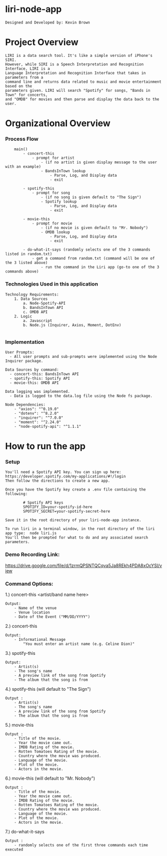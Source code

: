 # liri-node-app
```
Designed and Developed by: Kevin Brown
```

# Project Overview
```
LIRI is a data search tool. It's like a simple version of iPhone's SIRI. 
However, while SIRI is a Speech Interpretation and Recognition Interface, LIRI is a 
Language Interpretation and Recognition Interface that takes in parameters from a 
command line and returns data related to music and movie entertainment based on the 
parameters given. LIRI will search "Spotify" for songs, "Bands in Town" for concerts, 
and "OMDB" for movies and then parse and display the data back to the user.

```

# Organizational Overview

### Process Flow
```
    main()
        - concert-this
            - prompt for artist
                - (if no artist is given display message to the user with an example)
                - BandsInTown lookup
                    - Parse, Log, and Display data
                    - exit

        - spotify-this
            - prompt for song
                - (if no song is given default to "The Sign")
                - Spotify lookup
                    - Parse, Log, and Display data
                    - exit

        - movie-this
            - prompt for movie
                - (if no movie is given default to "Mr. Nobody")
                - OMDB lookup
                    - Parse, Log, and Display data
                    - exit

        - do-what-it-says (randomly selects one of the 3 commands listed in random.txt)
            - get a command from random.txt (command will be one of the 3 listed above)
                - run the command in the Liri app (go-to one of the 3 commands above)

```

### Technologies Used in this application

```
Technology Requirements:
    1. Data Sources
        a. Node-Spotify-API
        b. BandsInTown API
        c. OMDB API
    2. Logic
        a. Javascript
        b. Node.js (Inquirer, Axios, Moment, DotEnv)
    
```

### Implementation

```
User Prompts:
  - All user prompts and sub-prompts were implemented using the Node Inquirer package.

Data Sources by command:
  - concert-this: BandsInTown API
  - spotify-this: Spotify API
  - movie-this: OMDB API

Data logging was implemented. 
  - Data is logged to the data.log file using the Node fs package.

Node Dependencies:
    - "axios": "^0.19.0"
    - "dotenv": "^8.2.0"
    - "inquirer": "^7.0.0"
    - "moment": "^2.24.0"
    - "node-spotify-api": "^1.1.1"

```

# How to run the app

### Setup

```
You'll need a Spotify API key. You can sign up here:
https://developer.spotify.com/my-applications/#!/login
Then follow the directions to create a new app.

Once you have the Spotify key create a .env file containing the following:
        
        # Spotify API keys
        SPOTIFY_ID=your-spotify-id-here
        SPOTIFY_SECRET=your-spotify-secret-here

Save it in the root directory of your liri-node-app instance.

To run liri in a terminal window, in the root directory of the liri app type:  node liri.js
You'll then be prompted for what to do and any associated search parameters.

```

### Demo Recording Link: 

https://drive.google.com/file/d/1zrmQPSNTQCqva5Ja8REkh4PDA8xOcYSl/view


### Command Options:

1.) concert-this <artist/band name here>
```
Output:
    - Name of the venue
    - Venue location
    - Date of the Event ("MM/DD/YYYY")
```

2.) concert-this <no params>
```
Output:
    - Informational Message
        "You must enter an artist name (e.g. Celine Dion)"
```

3.) spotify-this <song name here>
```
Output:
    - Artist(s)
    - The song's name
    - A preview link of the song from Spotify
    - The album that the song is from
```

4.) spotify-this <no params> (will default to "The Sign")
```
Output :
    - Artist(s)
    - The song's name
    - A preview link of the song from Spotify
    - The album that the song is from
```

5.) movie-this <movie name here>
```
Output :
    - Title of the movie.
    - Year the movie came out.
    - IMDB Rating of the movie.
    - Rotten Tomatoes Rating of the movie.
    - Country where the movie was produced.
    - Language of the movie.
    - Plot of the movie.
    - Actors in the movie.
```

6.) movie-this <no params> (will default to "Mr. Nobody")
```
Output :
    - Title of the movie.
    - Year the movie came out.
    - IMDB Rating of the movie.
    - Rotten Tomatoes Rating of the movie.
    - Country where the movie was produced.
    - Language of the movie.
    - Plot of the movie.
    - Actors in the movie.

```

7.) do-what-it-says
```
Output :
    - randomly selects one of the first three commands each time executed
```





 